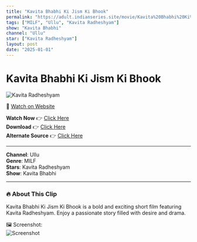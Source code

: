 ```yaml
---
title: "Kavita Bhabhi Ki Jism Ki Bhook"
permalink: "https://adult.indianseries.site/movie/Kavita%20Bhabhi%20Ki%20Jism%20Ki%20Bhook"
tags: ["MILF", "Ullu", "Kavita Radheshyam"]
show: "Kavita Bhabhi"
channel: "Ullu"
star: ["Kavita Radheshyam"]
layout: post
date: "2025-01-01"
---
```


# Kavita Bhabhi Ki Jism Ki Bhook

![Kavita Radheshyam](https://shorts.desisins.com/wp-content/uploads/2024/04/Kavita-Bhabhi-Jism-Ki-Bhook-Ullu-DesiSins.com_.jpg)

🔗 [Watch on Website](https://adult.indianseries.site/movie/Kavita%20Bhabhi%20Ki%20Jism%20Ki%20Bhook)

**Watch Now** 👉 [Click Here](https://adult.indianseries.site/movie/Kavita%20Bhabhi%20Ki%20Jism%20Ki%20Bhook)  
**Download** 👉 [Click Here](https://adult.indianseries.site/movie/Kavita%20Bhabhi%20Ki%20Jism%20Ki%20Bhook)  
**Alternate Source** 👉 [Click Here](https://adult.indianseries.site/movie/Kavita%20Bhabhi%20Ki%20Jism%20Ki%20Bhook)

---

**Channel**: Ullu  
**Genre**: MILF  
**Stars**: Kavita Radheshyam  
**Show**: Kavita Bhabhi

---

### 🔥 About This Clip

Kavita Bhabhi Ki Jism Ki Bhook is a bold and exciting short film featuring Kavita Radheshyam. Enjoy a passionate story filled with desire and drama.
 
🖼️ Screenshot:  
![Screenshot](https://shorts.desisins.com/wp-content/uploads/2024/04/Kavita-Bhabhi-Jism-Ki-Bhook-Ullu-DesiSins.com_.jpg)
